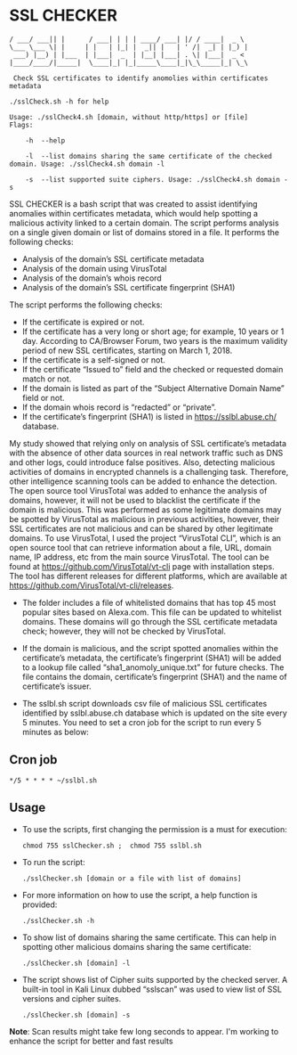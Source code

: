 # SSL CHECKER

```
/ ___/ ___|| |      / ___| | | | ____/ ___| |/ / ____|  _ \ 
\___ \___ \| |     | |   | |_| |  _|| |   | ' /|  _| | |_) |
 ___) |__) | |___  | |___|  _  | |__| |___| . \| |___|  _ < 
|____/____/|_____|  \____|_| |_|_____\____|_|\_\_____|_| \_\ 

 Check SSL certificates to identify anomolies within certificates metadata

./sslCheck.sh -h for help

Usage: ./sslCheck4.sh [domain, without http/https] or [file]
Flags:

	-h  --help

	-l  --list domains sharing the same certificate of the checked domain. Usage: ./sslCheck4.sh domain -l

	-s  --list supported suite ciphers. Usage: ./sslCheck4.sh domain -s

```

SSL CHECKER is a bash script that was created to assist identifying anomalies within certificates metadata, which would help spotting a malicious activity linked to a certain domain. The script performs analysis on a single given domain or list of domains stored in a file. It performs the following checks:

- Analysis of the domain’s SSL certificate metadata
- Analysis of the domain using VirusTotal
- Analysis of the domain’s whois record
- Analysis of the domain’s SSL certificate fingerprint (SHA1)

The script performs the following checks:
- If the certificate is expired or not.
- If the certificate has a very long or short age; for example, 10 years or 1 day. According to CA/Browser Forum, two years is the maximum validity period of new SSL certificates, starting on March 1, 2018.
- If the certificate is a self-signed or not.
- If the certificate “Issued to” field and the checked or requested domain match or not. 
- If the domain is listed as part of the “Subject Alternative Domain Name” field or not. 
- If the domain whois record is “redacted” or “private”.
- If the certificate’s fingerprint (SHA1) is listed in https://sslbl.abuse.ch/ database.

My study showed that relying only on analysis of SSL certificate’s metadata with the absence of other data sources in real network traffic such as DNS and other logs, could introduce false positives. Also, detecting malicious activities of domains in encrypted channels is a challenging task. Therefore, other intelligence scanning tools can be added to enhance the detection. The open source tool VirusTotal was added to enhance the analysis of domains, however, it will not be used to blacklist the certificate if the domain is malicious. This was performed as some legitimate domains may be spotted by VirusTotal as malicious in previous activities, however, their SSL certificates are not malicious and can be shared by other legitimate domains. 
To use VirusTotal, I used the project “VirusTotal CLI”, which is an open source tool that can retrieve information about a file, URL, domain name, IP address, etc from the main source VirusTotal. The tool can be found at https://github.com/VirusTotal/vt-cli page with installation steps. The tool has different releases for different platforms, which are available at https://github.com/VirusTotal/vt-cli/releases. 

- The folder includes a file of whitelisted domains that has top 45 most popular sites based on Alexa.com. This file can be updated to whitelist domains. These domains will go through the SSL certificate metadata check; however, they will not be checked by VirusTotal. 

- If the domain is malicious, and the script spotted anomalies within the certificate’s metadata, the certificate’s fingerprint (SHA1) will be added to a lookup file called “sha1_anomoly_unique.txt” for future checks. The file contains the domain, certificate’s fingerprint (SHA1) and the name of certificate’s issuer.

- The sslbl.sh script downloads csv file of malicious SSL certificates identified by sslbl.abuse.ch database which is updated on the site every 5 minutes. You need to set a cron job for the script to run every 5 minutes as below:


## Cron job

	*/5 * * * * ~/sslbl.sh
	

## Usage

- To use the scripts, first changing the permission is a must for execution:

	`chmod 755 sslChecker.sh ;  chmod 755 sslbl.sh`
	
- To run the script:

	`./sslChecker.sh [domain or a file with list of domains]`
	
- For more information on how to use the script, a help function is provided:

	`./sslChecker.sh -h`
	
- To show list of domains sharing the same certificate. This can help in spotting other malicious domains sharing the same certificate:

	`./sslChecker.sh [domain] -l`


- The script shows list of Cipher suits supported by the checked server. A built-in tool in Kali Linux dubbed “sslscan” was used to view list of SSL versions and cipher suites. 

	`./sslChecker.sh [domain] -s`
	
	
**Note**: Scan results might take few long seconds to appear. I'm working to enhance the script for better and fast results  
